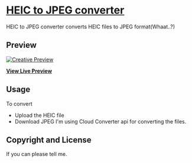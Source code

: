 # [HEIC to JPEG converter](https://converter.asimkt.com)

HEIC to JPEG converter converts HEIC files to JPEG format(Whaat..?)

## Preview

[![Creative Preview](https://startbootstrap.com/assets/img/templates/creative.jpg)](https://blackrockdigital.github.io/startbootstrap-creative/)

**[View Live Preview](https://blackrockdigital.github.io/startbootstrap-creative/)**

## Usage

To convert
* Upload the HEIC file
* Download JPEG
I'm using Cloud Converter api for converting the files.

## Copyright and License

If you can please tell me.
